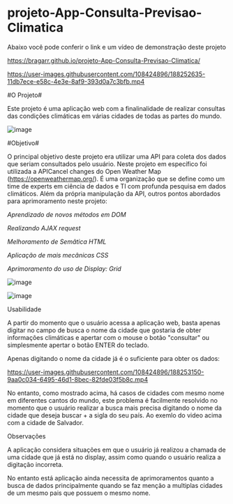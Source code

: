 # projeto-App-Consulta-Previsao-Climatica

Abaixo você pode conferir o link e um vídeo de demonstração deste projeto

https://bragarr.github.io/projeto-App-Consulta-Previsao-Climatica/

https://user-images.githubusercontent.com/108424896/188252635-11db7ece-e58c-4e3e-8af9-393d0a7c3bfb.mp4

#O Projeto#

Este projeto é uma aplicação web com a finalinalidade de realizar consultas das condições climáticas em várias cidades de todas as partes do mundo.

![image](https://user-images.githubusercontent.com/108424896/188252926-7bd7f247-fb05-44c6-836b-9cd415c04177.png)

#Objetivo#

O principal objetivo deste projeto era utilizar uma API para coleta dos dados que seriam consultados pelo usuário. Neste projeto em específico foi utilizada a APICancel changes
do Open Weather Map (https://openweathermap.org/). É uma organização que se define como um time de experts em ciência de dados e TI com profunda pesquisa em dados climáticos.
Além da própria manipulação da API, outros pontos abordados para aprimoramento neste projeto:


*Aprendizado de novos métodos em DOM*

*Realizando AJAX request*

*Melhoramento de Semâtica HTML*

*Aplicação de mais mecânicas CSS*

*Aprimoramento do uso de Display: Grid*


![image](https://user-images.githubusercontent.com/108424896/188252941-f289e83d-5576-4815-b16e-d757707ce423.png)

![image](https://user-images.githubusercontent.com/108424896/188252960-12502add-73a5-4b2d-a8ed-05fe2a54fb6d.png)

Usabilidade

A partir do momento que o usuário acessa a aplicação web, basta apenas digitar no campo de busca o nome da cidade que gostaria de obter informações climáticas e apertar com o mouse
o botão "consultar" ou simplesmente apertar o botão ENTER do teclado.

Apenas digitando o nome da cidade já é o suficiente para obter os dados: 

https://user-images.githubusercontent.com/108424896/188253150-9aa0c034-6495-46d1-8bec-82fde03f5b8c.mp4

No entanto, como mostrado acima, há casos de cidades com mesmo nome em diferentes cantos do mundo, este problema é facilmente resolvido no momento que o usuário
realizar a busca mais precisa digitando o nome da cidade que deseja buscar + a sigla do seu país. Ao exemlo do video acima com a cidade de Salvador.

Observações

A aplicação considera situações em que o usuário já realizou a chamada de uma cidade que já está no display, assim como quando o usuário realiza a digitação incorreta.

No entanto está aplicação ainda necessita de aprimoramentos quanto a busca de dados principalmente quando se faz menção a multiplas cidades de um mesmo pais que possuem o mesmo nome.
